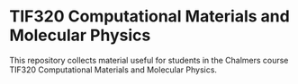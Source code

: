 # TIF320 Computational Materials and Molecular Physics

This repository collects material useful for students in the Chalmers course 
TIF320 Computational Materials and Molecular Physics.